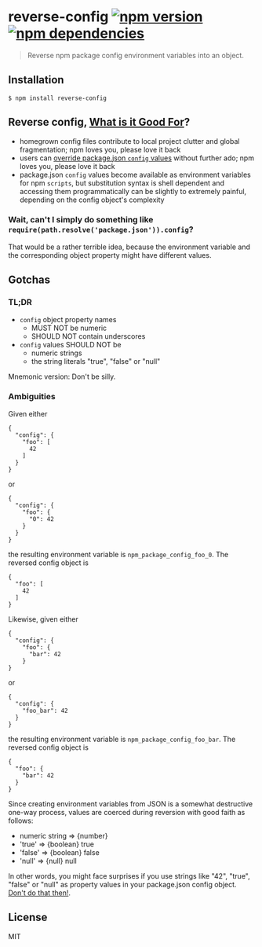 # reverse-config  [![npm version][npm-image]][npm-url] [![npm dependencies][david-image]][david-url]

> Reverse npm package config environment variables into an object.

## Installation

    $ npm install reverse-config

## Reverse config, [What is it Good For](http://en.wikipedia.org/wiki/The_Marine_Biologist#Plot)?

- homegrown config files contribute to local project clutter and global
  fragmentation; npm loves you, please love it back
- users can
  [override package.json `config` values](https://docs.npmjs.com/files/package.json#config)
  without further ado; npm loves you, please love it back
- package.json `config` values become available as environment variables for
  npm `scripts`, but substitution syntax is shell dependent and accessing them
  programmatically can be slightly to extremely painful, depending on the
  config object's complexity

### Wait, can't I simply do something like `require(path.resolve('package.json')).config`?

That would be a rather terrible idea, because the environment variable and the
corresponding object property might have different values.

## Gotchas

### TL;DR

- `config` object property names
    - MUST NOT be numeric
    - SHOULD NOT contain underscores
- `config` values SHOULD NOT be
    - numeric strings
    - the string literals "true", "false" or "null"

Mnemonic version: Don't be silly.

### Ambiguities

Given either

    {
      "config": {
        "foo": [
          42
        ]
      }
    }

or

    {
      "config": {
        "foo": {
          "0": 42
        }
      }
    }

the resulting environment variable is `npm_package_config_foo_0`.
The reversed config object is

    {
      "foo": [
        42
      ]
    }

Likewise, given either

    {
      "config": {
        "foo": {
          "bar": 42
        }
    }

or

    {
      "config": {
        "foo_bar": 42
      }
    }

the resulting environment variable is `npm_package_config_foo_bar`.
The reversed config object is

    {
      "foo": {
        "bar": 42
      }
    }

Since creating environment variables from JSON is a somewhat destructive
one-way process, values are coerced during reversion with good faith as follows:

- numeric string => {number}
- 'true' => {boolean} true
- 'false' => {boolean} false
- 'null' => {null} null

In other words, you might face surprises if you use strings like
"42", "true", "false" or "null" as property values in your package.json
config object.
[Don't do that then!](http://www.catb.org/jargon/html/D/Don-t-do-that-then-.html).

## License

MIT

[david-image]: https://img.shields.io/david/ebednarz/reverse-config.svg?style=flat-square
[david-url]: https://david-dm.org/ebednarz/reverse-config
[npm-image]: https://img.shields.io/npm/v/reverse-config.svg?style=flat-square
[npm-url]: https://www.npmjs.com/package/reverse-config

